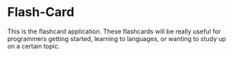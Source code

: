 # Flash-Card
This is the flashcard application. These flashcards will be really useful for programmers getting started, learning to languages, or wanting to study up on a certain topic.
